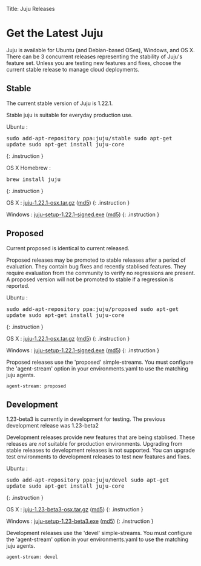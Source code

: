 Title: Juju Releases


# Get the Latest Juju

Juju is available for Ubuntu (and Debian-based OSes), Windows, and OS X.
There can be 3 concurrent releases representing the stability of Juju's
feature set. Unless you are testing new features and fixes, choose the
current stable release to manage cloud deployments.


## Stable

The current stable version of Juju is 1.22.1.

Stable juju is suitable for everyday production use.

Ubuntu
: <pre>sudo add-apt-repository ppa:juju/stable
sudo apt-get update
sudo apt-get install juju-core</pre>
{: .instruction }

OS X Homebrew
: <pre>brew install juju</pre>
{: .instruction }

OS X
: [juju-1.22.1-osx.tar.gz](https://launchpad.net/juju-core/1.22/1.22.1/+download/juju-1.22.1-osx.tar.gz) ([md5](https://launchpad.net/juju-core/1.22/1.22.1/+download/juju-1.22.1-osx.tar.gz/+md5))
{: .instruction }

Windows
: [juju-setup-1.22.1-signed.exe](https://launchpad.net/juju-core/1.22/1.22.1/+download/juju-setup-1.22.1-signed.exe) ([md5](https://launchpad.net/juju-core/1.22/1.22.1/+download/juju-setup-1.22.1-signed.exe/+md5))
{: .instruction }


## Proposed

Current proposed is identical to current released.

Proposed releases may be promoted to stable releases after a period of
evaluation. They contain bug fixes and recently stablised features. They
require evaluation from the community to verify no regressions are
present. A proposed version will not be promoted to stable if a
regression is reported.

Ubuntu
: <pre>sudo add-apt-repository ppa:juju/proposed
sudo apt-get update
sudo apt-get install juju-core</pre>
{: .instruction }

OS X
: [juju-1.22.1-osx.tar.gz](https://launchpad.net/juju-core/1.22/1.22.1/+download/juju-1.22.1-osx.tar.gz) ([md5](https://launchpad.net/juju-core/1.22/1.22.1/+download/juju-1.22.1-osx.tar.gz/+md5))
{: .instruction }

Windows
: [juju-setup-1.22.1-signed.exe](https://launchpad.net/juju-core/1.22/1.22.1/+download/juju-setup-1.22.1-signed.exe) ([md5](https://launchpad.net/juju-core/1.22/1.22.1/+download/juju-setup-1.22.1-signed.exe/+md5))
{: .instruction }

Proposed releases use the 'proposed' simple-streams. You must configure
the 'agent-stream' option in your environments.yaml to use the matching
juju agents.

    agent-stream: proposed


## Development

1.23-beta3 is currently in development for testing.
The previous development release was 1.23-beta2

Development releases provide new features that are being stablised.
These releases are *not* suitable for production environments. Upgrading
from stable releases to development releases is not supported. You can
upgrade test environments to development releases to test new features
and fixes.

Ubuntu
: <pre>sudo add-apt-repository ppa:juju/devel
sudo apt-get update
sudo apt-get install juju-core</pre>
{: .instruction }

OS X
: [juju-1.23-beta3-osx.tar.gz](https://launchpad.net/juju-core/1.23/1.23-beta3/+download/juju-1.23-beta3-osx.tar.gz) ([md5](https://launchpad.net/juju-core/1.23/1.23-beta3/+download/juju-1.23-beta3-osx.tar.gz/+md5))
{: .instruction }

Windows
: [juju-setup-1.23-beta3.exe](https://launchpad.net/juju-core/1.23/1.23-beta3/+download/juju-setup-1.23-beta3.exe) ([md5](https://launchpad.net/juju-core/1.23/1.23-beta3/+download/juju-setup-1.23-beta3.exe/+md5))
{: .instruction }

Development releases use the 'devel' simple-streams. You must configure
the 'agent-stream' option in your environments.yaml to use the matching
juju agents.

    agent-stream: devel
